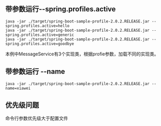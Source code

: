 ## 带参数运行--spring.profiles.active
```shell
java -jar ./target/spring-boot-sample-profile-2.0.2.RELEASE.jar --spring.profiles.active=hello
java -jar ./target/spring-boot-sample-profile-2.0.2.RELEASE.jar --spring.profiles.active=generic
java -jar ./target/spring-boot-sample-profile-2.0.2.RELEASE.jar --spring.profiles.active=goodbye
```
本例中MessageService有3个实现类，根据profie参数，加载不同的实现类。

## 带参数运行 --name
```shell
java -jar ./target/spring-boot-sample-profile-2.0.2.RELEASE.jar --name=xiawei
```

## 优先级问题
命令行参数优先级大于配置文件